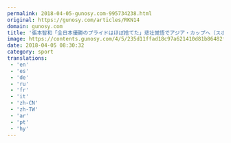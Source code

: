 ```yaml
---
permalink: 2018-04-05-gunosy.com-995734238.html
original: https://gunosy.com/articles/RKN14
domain: gunosy.com
title: '張本智和「全日本優勝のプライドはほぼ捨てた」悲壮覚悟でアジア・カップへ（スポニチアネックス） - グノシー'
image: https://contents.gunosy.com/4/5/235d11ffad18c97a621410d81b86482f_content.jpg
date: 2018-04-05 08:30:32
category: sport
translations: 
 - 'en'
 - 'es'
 - 'de'
 - 'ru'
 - 'fr'
 - 'it'
 - 'zh-CN'
 - 'zh-TW'
 - 'ar'
 - 'pt'
 - 'hy'
---
```


